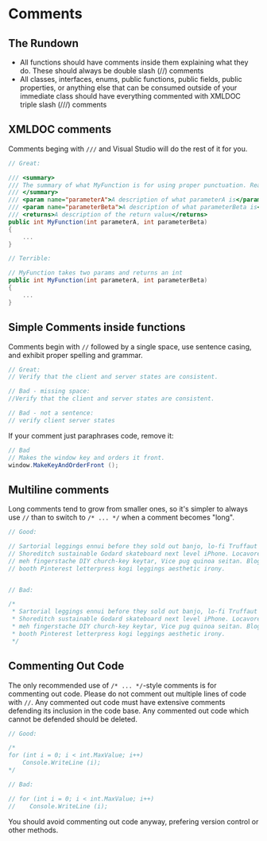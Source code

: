 # Comments

## The Rundown

* All functions should have comments inside them explaining what they do. These should always be double slash (//) comments
* All classes, interfaces, enums, public functions, public fields, public properties, or anything else that can be consumed outside of your immediate class should have everything commented with XMLDOC triple slash (///) comments

## XMLDOC comments

Comments beging with `///` and Visual Studio will do the rest of it for you. 

```csharp
// Great:

/// <summary>
///	The summary of what MyFunction is for using proper punctuation. Read up on more at <a href="https://msdn.microsoft.com/en-us/library/5ast78ax(v=vs.140).aspx">Here</a>
/// </summary>
/// <param name="parameterA">A description of what parameterA is</param>
/// <param name="parameterBeta">A description of what parameterBeta is</param>
/// <returns>A description of the return value</returns>
public int MyFunction(int parameterA, int parameterBeta)
{
	...
}

// Terrible:

// MyFunction takes two params and returns an int
public int MyFunction(int parameterA, int parameterBeta)
{
	...
}
```

## Simple Comments inside functions

Comments begin with `//` followed by a single space, use sentence casing, and exhibit proper spelling and grammar.

```csharp
// Great:
// Verify that the client and server states are consistent.

// Bad - missing space:
//Verify that the client and server states are consistent.

// Bad - not a sentence:
// verify client server states
```

If your comment just paraphrases code, remove it:

```csharp
// Bad
// Makes the window key and orders it front.
window.MakeKeyAndOrderFront ();
```

## Multiline comments

Long comments tend to grow from smaller ones, so it's simpler to always use `//` than to switch to `/* ... */` when a comment becomes "long".

```csharp
// Good:

// Sartorial leggings ennui before they sold out banjo, lo-fi Truffaut
// Shoreditch sustainable Godard skateboard next level iPhone. Locavore tousled
// meh fingerstache DIY church-key keytar, Vice pug quinoa seitan. Blog photo
// booth Pinterest letterpress kogi leggings aesthetic irony.


// Bad:

/*
 * Sartorial leggings ennui before they sold out banjo, lo-fi Truffaut
 * Shoreditch sustainable Godard skateboard next level iPhone. Locavore tousled
 * meh fingerstache DIY church-key keytar, Vice pug quinoa seitan. Blog photo
 * booth Pinterest letterpress kogi leggings aesthetic irony.
 */
```

## Commenting Out Code

The only recommended use of `/* ... */`-style comments is for commenting out code. Please do not comment out multiple lines of code with `//`.
Any commented out code must have extensive comments defending its inclusion in the code base. Any commented out code which cannot be defended should be deleted.

```csharp
// Good:

/*
for (int i = 0; i < int.MaxValue; i++)
    Console.WriteLine (i);
*/

// Bad:

// for (int i = 0; i < int.MaxValue; i++)
//    Console.WriteLine (i);
```

You should avoid commenting out code anyway, prefering version control or other methods.
